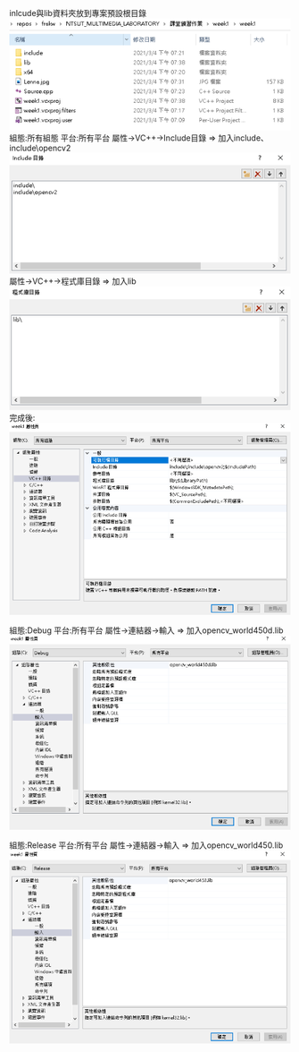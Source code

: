 inlcude與lib資料夾放到專案預設根目錄\
![image](include_and_lib.PNG)
組態:所有組態	平台:所有平台
屬性->VC++->Include目錄 => 加入include、include\opencv2
![image](include.PNG)
屬性->VC++->程式庫目錄 => 加入lib\
![image](lib.PNG)
完成後:
![image](all.PNG)


組態:Debug	平台:所有平台
屬性->連結器->輸入 => 加入opencv_world450d.lib
![image](debug.PNG)

組態:Release	平台:所有平台
屬性->連結器->輸入 => 加入opencv_world450.lib
![image](release.PNG)
